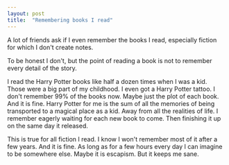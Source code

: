 ```yaml
---
layout: post
title:  "Remembering books I read"
---
```


A lot of friends ask if I even remember the books I read, especially fiction for which I don't create notes.

To be honest I don't, but the point of reading a book is not to remember every detail of the story.

I read the Harry Potter books like half a dozen times when I was a kid. Those were a big part of my childhood. I even got a Harry Potter tattoo. I don't remember 99% of the books now. Maybe just the plot of each book. And it is fine. Harry Potter for me is the sum of all the memories of being transported to a magical place as a kid. Away from all the realities of life. I remember eagerly waiting for each new book to come. Then finishing it up on the same day it released.

This is true for all fiction I read. I know I won't remember most of it after a few years. And it is fine. As long as for a few hours every day I can imagine to be somewhere else. Maybe it is escapism. But it keeps me sane.
